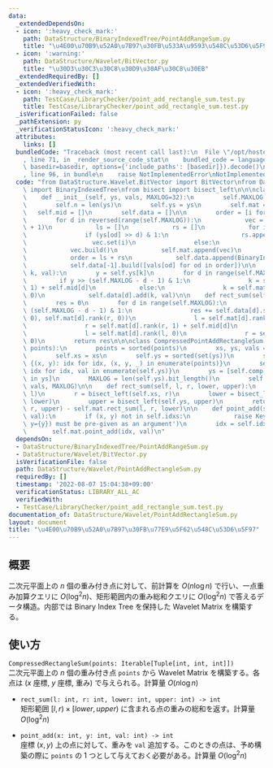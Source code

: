 ```yaml
---
data:
  _extendedDependsOn:
  - icon: ':heavy_check_mark:'
    path: DataStructure/BinaryIndexedTree/PointAddRangeSum.py
    title: "\u4E00\u70B9\u52A0\u7B97\u30FB\u533A\u9593\u548C\u53D6\u5F97"
  - icon: ':warning:'
    path: DataStructure/Wavelet/BitVector.py
    title: "\u30D3\u30C3\u30C8\u30D9\u30AF\u30C8\u30EB"
  _extendedRequiredBy: []
  _extendedVerifiedWith:
  - icon: ':heavy_check_mark:'
    path: TestCase/LibraryChecker/point_add_rectangle_sum.test.py
    title: TestCase/LibraryChecker/point_add_rectangle_sum.test.py
  _isVerificationFailed: false
  _pathExtension: py
  _verificationStatusIcon: ':heavy_check_mark:'
  attributes:
    links: []
  bundledCode: "Traceback (most recent call last):\n  File \"/opt/hostedtoolcache/Python/3.10.5/x64/lib/python3.10/site-packages/onlinejudge_verify/documentation/build.py\"\
    , line 71, in _render_source_code_stat\n    bundled_code = language.bundle(stat.path,\
    \ basedir=basedir, options={'include_paths': [basedir]}).decode()\n  File \"/opt/hostedtoolcache/Python/3.10.5/x64/lib/python3.10/site-packages/onlinejudge_verify/languages/python.py\"\
    , line 96, in bundle\n    raise NotImplementedError\nNotImplementedError\n"
  code: "from DataStructure.Wavelet.BitVector import BitVector\nfrom DataStructure.BinaryIndexedTree.PointAddRangeSum\
    \ import BinaryIndexedTree\nfrom bisect import bisect_left\n\n\nclass PointAddRectangleSum:\n\
    \    def __init__(self, ys, vals, MAXLOG=32):\n        self.MAXLOG = MAXLOG\n\
    \        self.n = len(ys)\n        self.ys = ys\n        self.mat = []\n     \
    \   self.mid = []\n        self.data = []\n\n        order = [i for i in range(self.n)]\n\
    \        for d in reversed(range(self.MAXLOG)):\n            vec = BitVector(self.n\
    \ + 1)\n            ls = []\n            rs = []\n            for i, od in enumerate(order):\n\
    \                if (ys[od] >> d) & 1:\n                    rs.append(od)\n  \
    \                  vec.set(i)\n                else:\n                    ls.append(od)\n\
    \            vec.build()\n            self.mat.append(vec)\n            self.mid.append(len(ls))\n\
    \            order = ls + rs\n            self.data.append(BinaryIndexedTree(self.n))\n\
    \            self.data[-1].build([vals[od] for od in order])\n\n    def point_add(self,\
    \ k, val):\n        y = self.ys[k]\n        for d in range(self.MAXLOG):\n   \
    \         if y >> (self.MAXLOG - d - 1) & 1:\n                k = self.mat[d].rank(k,\
    \ 1) + self.mid[d]\n            else:\n                k = self.mat[d].rank(k,\
    \ 0)\n            self.data[d].add(k, val)\n\n    def rect_sum(self, l, r, upper):\n\
    \        res = 0\n        for d in range(self.MAXLOG):\n            if upper >>\
    \ (self.MAXLOG - d - 1) & 1:\n                res += self.data[d].sum(self.mat[d].rank(l,\
    \ 0), self.mat[d].rank(r, 0))\n                l = self.mat[d].rank(l, 1) + self.mid[d]\n\
    \                r = self.mat[d].rank(r, 1) + self.mid[d]\n            else:\n\
    \                l = self.mat[d].rank(l, 0)\n                r = self.mat[d].rank(r,\
    \ 0)\n        return res\n\n\nclass CompressedPointAddRectangleSum:\n    def __init__(self,\
    \ points):\n        points = sorted(points)\n        xs, ys, vals = zip(*points)\n\
    \        self.xs = xs\n        self.ys = sorted(set(ys))\n        self.idxs =\
    \ {(x, y): idx for idx, (x, y, _) in enumerate(points)}\n        self.comp = {val:\
    \ idx for idx, val in enumerate(self.ys)}\n        ys = [self.comp[val] for val\
    \ in ys]\n        MAXLOG = len(self.ys).bit_length()\n        self.mat = PointAddRectangleSum(ys,\
    \ vals, MAXLOG)\n\n    def rect_sum(self, l, r, lower, upper):\n        l = bisect_left(self.xs,\
    \ l)\n        r = bisect_left(self.xs, r)\n        lower = bisect_left(self.ys,\
    \ lower)\n        upper = bisect_left(self.ys, upper)\n        return self.mat.rect_sum(l,\
    \ r, upper) - self.mat.rect_sum(l, r, lower)\n\n    def point_add(self, x, y,\
    \ val):\n        if (x, y) not in self.idxs:\n            raise KeyError(f'point(x={x},\
    \ y={y}) must be pre-given as an argument')\n        idx = self.idxs[x, y]\n \
    \       self.mat.point_add(idx, val)\n"
  dependsOn:
  - DataStructure/BinaryIndexedTree/PointAddRangeSum.py
  - DataStructure/Wavelet/BitVector.py
  isVerificationFile: false
  path: DataStructure/Wavelet/PointAddRectangleSum.py
  requiredBy: []
  timestamp: '2022-08-07 15:04:38+09:00'
  verificationStatus: LIBRARY_ALL_AC
  verifiedWith:
  - TestCase/LibraryChecker/point_add_rectangle_sum.test.py
documentation_of: DataStructure/Wavelet/PointAddRectangleSum.py
layout: document
title: "\u4E00\u70B9\u52A0\u7B97\u30FB\u77E9\u5F62\u548C\u53D6\u5F97"
---
```


## 概要
二次元平面上の $n$ 個の重み付き点に対して、前計算を $O(n \log n)$ で行い、一点重み加算クエリに $O(\log^2n)$、矩形範囲内の重み総和クエリに $O(\log^2n)$ で答えるデータ構造。内部では Binary Index Tree を保持した Wavelet Matrix を構築する。

## 使い方
`CompressedRectangleSum(points: Iterable[Tuple[int, int, int]])`  
二次元平面上の $n$ 個の重み付き点 `points` から Wavelet Matrix を構築する。各点は ($x$ 座標, $y$ 座標, 重み) で与えられる。計算量 $O(n \log n)$

- `rect_sum(l: int, r: int, lower: int, upper: int) -> int`  
矩形範囲 $\lbrack l, r) × \lbrack lower, upper)$ に含まれる点の重みの総和を返す。計算量 $O(\log^2n)$

- `point_add(x: int, y: int, val: int) -> int`  
座標 $(x, y)$ 上の点に対して、重みを `val` 追加する。このときの点は、予め構築の際に `points` の $1$ つとして与えておく必要がある。計算量 $O(\log^2n)$
